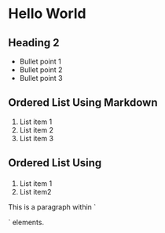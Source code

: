 # Hello World

## Heading 2

- Bullet point 1
- Bullet point 2
- Bullet point 3

## Ordered List Using Markdown
1. List item 1
2. List item 2
3. List item 3

## Ordered List Using <Ol>
<ol>
    <li>List item 1</li>
    <li>List item2 </li>
</ol>

  <p>This is a paragraph within `<p></p>` elements. </p>
